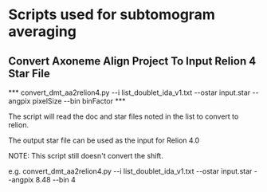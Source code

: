 # Scripts used for subtomogram averaging

## Convert Axoneme Align Project To Input Relion 4 Star File

*** convert_dmt_aa2relion4.py --i list_doublet_ida_v1.txt --ostar input.star --angpix pixelSize --bin binFactor ***

The script will read the doc and star files noted in the list to convert to relion.

The output star file can be used as the input for Relion 4.0

NOTE: This script still doesn't convert the shift.

e.g. convert_dmt_aa2relion4.py --i list_doublet_ida_v1.txt --ostar input.star --angpix 8.48 --bin 4
